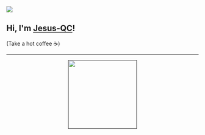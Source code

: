 <img src="https://imgur.com/jOAqOQ9.png">


## Hi, I'm <a href="https://jesusqc.es" target="_blank">Jesus-QC</a>!
(Take a hot coffee ☕)

---

<div align="center">
  <a href="">
  <img height="180em" src="https://github-readme-stats.vercel.app/api?username=Jesus-QC&show_icons=true&theme=dracula&include_all_commits=true&count_private=true"/>
</div>
